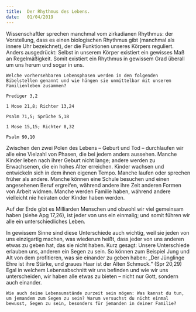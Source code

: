 ```yaml
---
title:  Der Rhythmus des Lebens.
date:   01/04/2019
---
```


Wissenschaftler sprechen manchmal vom zirkadianen Rhythmus: der Vorstellung, dass es einen biologischen Rhythmus gibt (manchmal als innere Uhr bezeichnet), der die Funktionen unseres Körpers reguliert. Anders ausgedrückt: Selbst in unserem Körper existiert ein gewisses Maß an Regelmäßigkeit. Somit existiert ein Rhythmus in gewissem Grad überall um uns herum und sogar in uns.

`Welche vorhersehbaren Lebensphasen werden in den folgenden Bibelstellen genannt und wie hängen sie unmittelbar mit unserem Familienleben zusammen?`

`Prediger 3,2`

`1 Mose 21,8; Richter 13,24`

`Psalm 71,5; Sprüche 5,18`

`1 Mose 15,15; Richter 8,32`

`Psalm 90,10`

Zwischen den zwei Polen des Lebens – Geburt und Tod – durchlaufen wir alle eine Vielzahl von Phasen, die bei jedem anders aussehen. Manche Kinder leben nach ihrer Geburt nicht lange; andere werden zu Erwachsenen, die ein hohes Alter erreichen. Kinder wachsen und entwickeln sich in dem ihnen eigenen Tempo. Manche laufen oder sprechen früher als andere. Manche können eine Schule besuchen und einen angesehenen Beruf ergreifen, während andere ihre Zeit anderen Formen von Arbeit widmen. Manche werden Familie haben, während andere vielleicht nie heiraten oder Kinder haben werden.

Auf der Erde gibt es Milliarden Menschen und obwohl wir viel gemeinsam haben (siehe Apg 17,26), ist jeder von uns ein einmalig; und somit führen wir alle ein unterschiedliches Leben.

In gewissem Sinne sind diese Unterschiede auch wichtig, weil sie jeden von uns einzigartig machen, was wiederum heißt, dass jeder von uns anderen etwas zu geben hat, das sie nicht haben. Kurz gesagt: Unsere Unterschiede erlauben uns, anderen ein Segen zu sein. So können zum Beispiel Jung und Alt von dem profitieren, was sie einander zu geben haben: „Der Jünglinge Ehre ist ihre Stärke, und graues Haar ist der Alten Schmuck.“ (Spr 20,29) Egal in welchem Lebensabschnitt wir uns befinden und wie wir uns unterscheiden, wir haben alle etwas zu bieten – nicht nur Gott, sondern auch einander.

`Wie auch deine Lebensumstände zurzeit sein mögen: Was kannst du tun, um jemandem zum Segen zu sein? Warum versuchst du nicht einmal bewusst, Segen zu sein, besonders für jemanden in deiner Familie?`
